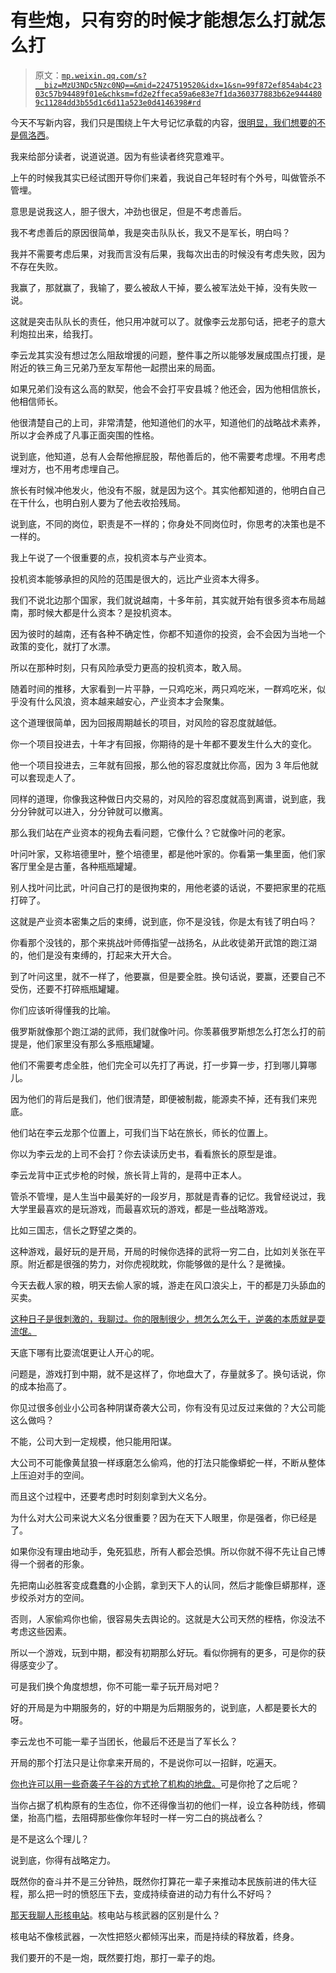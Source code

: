 # 有些炮，只有穷的时候才能想怎么打就怎么打

> 原文：[`mp.weixin.qq.com/s?__biz=MzU3NDc5Nzc0NQ==&mid=2247519520&idx=1&sn=99f872ef854ab4c2303c57b94489f01e&chksm=fd2e2ffeca59a6e83e7f1da360377883b62e9444809c11284dd3b55d1c6d11a523e0d4146398#rd`](http://mp.weixin.qq.com/s?__biz=MzU3NDc5Nzc0NQ==&mid=2247519520&idx=1&sn=99f872ef854ab4c2303c57b94489f01e&chksm=fd2e2ffeca59a6e83e7f1da360377883b62e9444809c11284dd3b55d1c6d11a523e0d4146398#rd)

今天不写新内容，我们只是围绕上午大号记忆承载的内容，[很明显，我们想要的不是佩洛西](http://mp.weixin.qq.com/s?__biz=MzU0MjYwNDU2Mw==&mid=2247507239&idx=1&sn=fc338de9d09e899302d9cc5b37bfe360&chksm=fb1ab15bcc6d384d073bad850bded58d3f5009c6da665f4c3bc026b646a959511e5dd5df9ed5&scene=21#wechat_redirect)。 

我来给部分读者，说道说道。因为有些读者终究意难平。

上午的时候我其实已经试图开导你们来着，我说自己年轻时有个外号，叫做管杀不管埋。 

意思是说我这人，胆子很大，冲劲也很足，但是不考虑善后。

我不考虑善后的原因很简单，我是突击队队长，我又不是军长，明白吗？

我并不需要考虑后果，对我而言没有后果，我每次出击的时候没有考虑失败，因为不存在失败。 

我赢了，那就赢了，我输了，要么被敌人干掉，要么被军法处干掉，没有失败一说。 

这就是突击队队长的责任，他只用冲就可以了。就像李云龙那句话，把老子的意大利炮拉出来，给我打。 

李云龙其实没有想过怎么阻敌增援的问题，整件事之所以能够发展成围点打援，是附近的铁三角三兄弟乃至友军帮他一起攒出来的局面。 

如果兄弟们没有这么高的默契，他会不会打平安县城？他还会，因为他相信旅长，他相信师长。 

他很清楚自己的上司，非常清楚，他知道他们的水平，知道他们的战略战术素养，所以才会养成了凡事正面突围的性格。 

说到底，他知道，总有人会帮他擦屁股，帮他善后的，他不需要考虑埋。不用考虑埋对方，也不用考虑埋自己。

旅长有时候冲他发火，他没有不服，就是因为这个。其实他都知道的，他明白自己在干什么，也明白别人要为了他去收拾残局。 

说到底，不同的岗位，职责是不一样的；你身处不同岗位时，你思考的决策也是不一样的。

我上午说了一个很重要的点，投机资本与产业资本。

投机资本能够承担的风险的范围是很大的，远比产业资本大得多。 

我们不说北边那个国家，我们就说越南，十多年前，其实就开始有很多资本布局越南，那时候大都是什么资本？是投机资本。 

因为彼时的越南，还有各种不确定性，你都不知道你的投资，会不会因为当地一个政策的变化，就打了水漂。 

所以在那种时刻，只有风险承受力更高的投机资本，敢入局。 

随着时间的推移，大家看到一片平静，一只鸡吃米，两只鸡吃米，一群鸡吃米，似乎没有什么风浪，资本越来越安心，产业资本才会聚集。

这个道理很简单，因为回报周期越长的项目，对风险的容忍度就越低。 

你一个项目投进去，十年才有回报，你期待的是十年都不要发生什么大的变化。 

他一个项目投进去，三年就有回报，那么他的容忍度就比你高，因为 3 年后他就可以套现走人了。 

同样的道理，你像我这种做日内交易的，对风险的容忍度就高到离谱，说到底，我分分钟就可以进入，分分钟就可以撤离。 

那么我们站在产业资本的视角去看问题，它像什么？它就像叶问的老家。 

叶问叶家，又称培德里叶，整个培德里，都是他叶家的。你看第一集里面，他们家客厅里全是古董，各种瓶瓶罐罐。

别人找叶问比武，叶问自己打的是很拘束的，用他老婆的话说，不要把家里的花瓶打碎了。

这就是产业资本密集之后的束缚，说到底，你不是没钱，你是太有钱了明白吗？ 

你看那个没钱的，那个来挑战叶师傅指望一战扬名，从此收徒弟开武馆的跑江湖的，他们是没有束缚的，打起来大开大合。 

到了叶问这里，就不一样了，他要赢，但是要全胜。换句话说，要赢，还要自己不受伤，还要不打碎瓶瓶罐罐。 

你们应该听得懂我的比喻。 

俄罗斯就像那个跑江湖的武师，我们就像叶问。你羡慕俄罗斯想怎么打怎么打的前提是，他们家里没有那么多瓶瓶罐罐。

他们不需要考虑全胜，他们完全可以先打了再说，打一步算一步，打到哪儿算哪儿。 

因为他们的背后是我们，他们很清楚，即便被制裁，能源卖不掉，还有我们来兜底。

他们站在李云龙那个位置上，可我们当下站在旅长，师长的位置上。 

你以为李云龙的上司不会打？你去读读历史书，看看旅长的原型是谁。

李云龙背中正式步枪的时候，旅长背上背的，是蒋中正本人。

管杀不管埋，是人生当中最美好的一段岁月，那就是青春的记忆。我曾经说过，我大学里最喜欢的是玩游戏，而最喜欢玩的游戏，都是一些战略游戏。

比如三国志，信长之野望之类的。

这种游戏，最好玩的是开局，开局的时候你选择的武将一穷二白，比如刘关张在平原。附近都是很强的势力，对你虎视眈眈，你能够做的是什么？是微操。

今天去截人家的粮，明天去偷人家的城，游走在风口浪尖上，干的都是刀头舔血的买卖。 

[这种日子是很刺激的，我聊过。你的限制很少，想怎么怎么干，逆袭的本质就是耍流氓。](http://mp.weixin.qq.com/s?__biz=MzU0MjYwNDU2Mw==&mid=2247507224&idx=1&sn=48d8ac37ebb9a64a251b652dff7836f4&chksm=fb1ab164cc6d38721f04f5030f0073d6869beef853d9e210fb03cf2849d358a1e152ed0c0801&scene=21#wechat_redirect)

天底下哪有比耍流氓更让人开心的呢。 

问题是，游戏打到中期，就不是这样了，你地盘大了，存量就多了。换句话说，你的成本抬高了。 

你见过很多创业小公司各种阴谋奇袭大公司，你有没有见过反过来做的？大公司能这么做吗？ 

不能，公司大到一定规模，他只能用阳谋。

大公司不可能像黄鼠狼一样琢磨怎么偷鸡，他的打法只能像蟒蛇一样，不断从整体上压迫对手的空间。 

而且这个过程中，还要考虑时时刻刻拿到大义名分。 

为什么对大公司来说大义名分很重要？因为在天下人眼里，你是强者，你已经是了。

如果你没有理由地动手，兔死狐悲，所有人都会恐惧。所以你就不得不先让自己博得一个弱者的形象。

先把南山必胜客变成蠢蠢的小企鹅，拿到天下人的认同，然后才能像巨蟒那样，逐步绞杀对方的空间。

否则，人家偷鸡你也偷，很容易失去舆论的。这就是大公司天然的桎梏，你没法不考虑这些因素。 

所以一个游戏，玩到中期，都没有初期那么好玩。看似你拥有的更多，可是你的获得感变少了。 

可是我们换个角度想想，你不可能一辈子玩开局对吧？ 

好的开局是为中期服务的，好的中期是为后期服务的，说到底，人都是要长大的呀。 

李云龙也不可能一辈子当团长，他最后不还是当了军长么？

开局的那个打法只是让你拿来开局的，不是说你可以一招鲜，吃遍天。 

[你也许可以用一些奇袭子午谷的方式抢了机构的地盘。](http://mp.weixin.qq.com/s?__biz=MzU0MjYwNDU2Mw==&mid=2247507224&idx=1&sn=48d8ac37ebb9a64a251b652dff7836f4&chksm=fb1ab164cc6d38721f04f5030f0073d6869beef853d9e210fb03cf2849d358a1e152ed0c0801&scene=21#wechat_redirect)可是你抢了之后呢？

当你占据了机构原有的生态位，你不还得像当初的他们一样，设立各种防线，修碉堡，抬高门槛，去阻碍那些像你年轻时一样一穷二白的挑战者么？

是不是这么个理儿？ 

说到底，你得有战略定力。 

既然你的奋斗并不是三分钟热，既然你打算花一辈子来推动本民族前进的伟大征程，那么把一时的愤怒压下去，变成持续奋进的动力有什么不好吗？ 

[那天我聊人形核电站](http://mp.weixin.qq.com/s?__biz=MzU0MjYwNDU2Mw==&mid=2247507224&idx=1&sn=48d8ac37ebb9a64a251b652dff7836f4&chksm=fb1ab164cc6d38721f04f5030f0073d6869beef853d9e210fb03cf2849d358a1e152ed0c0801&scene=21#wechat_redirect)。核电站与核武器的区别是什么？

核电站不像核武器，一次性把怒火都倾泻出来，而是持续的释放着，终身。 

我们要开的不是一炮，既然要打炮，那打一辈子的炮。